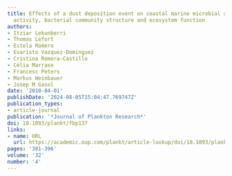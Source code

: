 ```yaml
---
title: Effects of a dust deposition event on coastal marine microbial abundance and
  activity, bacterial community structure and ecosystem function
authors:
- Itziar Lekunberri
- Thomas Lefort
- Estela Romero
- Evaristo Vazquez-Dominguez
- Cristina Romera-Castillo
- Cèlia Marrase
- Francesc Peters
- Markus Weinbauer
- Josep M Gasol
date: '2010-04-01'
publishDate: '2024-08-05T15:04:47.769747Z'
publication_types:
- article-journal
publication: '*Journal of Plankton Research*'
doi: 10.1093/plankt/fbp137
links:
- name: URL
  url: https://academic.oup.com/plankt/article-lookup/doi/10.1093/plankt/fbp137
pages: '381-396'
volume: '32'
number: '4'
---
```

